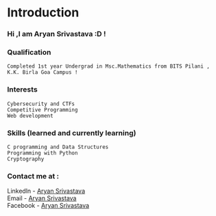 # Introduction 
### Hi ,I am Aryan Srivastava :D !
### Qualification
    Completed 1st year Undergrad in Msc.Mathematics from BITS Pilani , K.K. Birla Goa Campus !
### Interests 
    Cybersecurity and CTFs
    Competitive Programming
    Web development
### Skills (learned and currently learning)
    C programming and Data Structures
    Programming with Python
    Cryptography
    
### Contact me at :
Linkedln - [Aryan Srivastava](linkedin.com/in/aryan-srivastava-8782ba171) <br/>
Email - [Aryan Srivastava](aryansrivastava103@gmail.com) <br/>
Facebook - [Aryan Srivastava](https://web.facebook.com/aryansrivv/) <br/>



<!---
Hisenbruh/Hisenbruh is a ✨ special ✨ repository because its `README.md` (this file) appears on your GitHub profile.
You can click the Preview link to take a look at your changes.
--->

